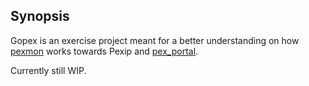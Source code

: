 ## Synopsis

Gopex is an exercise project meant for a better understanding on how [pexmon](https://bitbucket.org/kinlydev/pexmon/src/master/) works towards Pexip and [pex_portal](https://bitbucket.org/kinlydev/pex_portal/src/master/).

Currently still WIP.

